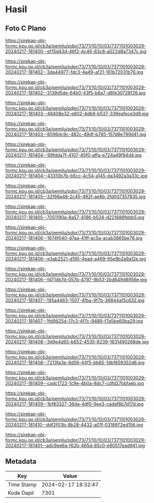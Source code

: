 # Hasil

## Foto C Plano

https://sirekap-obj-formc.kpu.go.id/cb3a/pemilu/pdpr/73/71/10/10/03/7371101003029-20240217-181400--ef15d43d-46f2-4c46-83c8-a022d8a7347c.jpg

https://sirekap-obj-formc.kpu.go.id/cb3a/pemilu/pdpr/73/71/10/10/03/7371101003029-20240217-181402--3da44977-fdc3-4a49-af21-161b72031b76.jpg

https://sirekap-obj-formc.kpu.go.id/cb3a/pemilu/pdpr/73/71/10/10/03/7371101003029-20240217-181402--3139d5de-64b0-43f5-b8a7-d6fe30728f26.jpg

https://sirekap-obj-formc.kpu.go.id/cb3a/pemilu/pdpr/73/71/10/10/03/7371101003029-20240217-181403--48408e32-e802-4db9-b537-339eafece3d9.jpg

https://sirekap-obj-formc.kpu.go.id/cb3a/pemilu/pdpr/73/71/10/10/03/7371101003029-20240217-181403--8596dc9c-482c-49df-b785-157d9e799d41.jpg

https://sirekap-obj-formc.kpu.go.id/cb3a/pemilu/pdpr/73/71/10/10/03/7371101003029-20240217-181404--99fdda7f-4107-45f0-affa-e724a49f84d4.jpg

https://sirekap-obj-formc.kpu.go.id/cb3a/pemilu/pdpr/73/71/10/10/03/7371101003029-20240217-181404--43310b7b-b5cc-4c54-a145-da3492a3a33c.jpg

https://sirekap-obj-formc.kpu.go.id/cb3a/pemilu/pdpr/73/71/10/10/03/7371101003029-20240217-181405--32f66a48-2c45-492f-ae8b-2fd007357835.jpg

https://sirekap-obj-formc.kpu.go.id/cb3a/pemilu/pdpr/73/71/10/10/03/7371101003029-20240217-181405--7051190a-8a57-4186-b534-d221686febb5.jpg

https://sirekap-obj-formc.kpu.go.id/cb3a/pemilu/pdpr/73/71/10/10/03/7371101003029-20240217-181406--1674f040-d7aa-41ff-ac5a-acab3865be76.jpg

https://sirekap-obj-formc.kpu.go.id/cb3a/pemilu/pdpr/73/71/10/10/03/7371101003029-20240217-181406--e3ab2521-d195-4ead-a469-95e9b2a9a12e.jpg

https://sirekap-obj-formc.kpu.go.id/cb3a/pemilu/pdpr/73/71/10/10/03/7371101003029-20240217-181406--fd71db7d-057b-4797-9b53-2bd649d8956e.jpg

https://sirekap-obj-formc.kpu.go.id/cb3a/pemilu/pdpr/73/71/10/10/03/7371101003029-20240217-181407--195a4463-1507-4fba-9f7b-36844a15c632.jpg

https://sirekap-obj-formc.kpu.go.id/cb3a/pemilu/pdpr/73/71/10/10/03/7371101003029-20240217-181407--1fd9825d-17c3-4f7c-9489-f7a5be60ba29.jpg

https://sirekap-obj-formc.kpu.go.id/cb3a/pemilu/pdpr/73/71/10/10/03/7371101003029-20240217-181408--3d9e4d65-b652-4535-8239-1631490268de.jpg

https://sirekap-obj-formc.kpu.go.id/cb3a/pemilu/pdpr/73/71/10/10/03/7371101003029-20240217-181408--7213fa3e-6d56-44f5-bb85-1db1659352d6.jpg

https://sirekap-obj-formc.kpu.go.id/cb3a/pemilu/pdpr/73/71/10/10/03/7371101003029-20240217-181409--cadc1722-1c9e-4b0a-8dc7-cdfd27bbfaeb.jpg

https://sirekap-obj-formc.kpu.go.id/cb3a/pemilu/pdpr/73/71/10/10/03/7371101003029-20240217-181409--1bf83327-36da-4df0-9ee3-cadaf8b7d17d.jpg

https://sirekap-obj-formc.kpu.go.id/cb3a/pemilu/pdpr/73/71/10/10/03/7371101003029-20240217-181410--ddf2f03b-8b28-4432-a01f-0318972ed156.jpg

https://sirekap-obj-formc.kpu.go.id/cb3a/pemilu/pdpr/73/71/10/10/03/7371101003029-20240217-181401--adc9ee6a-f62b-465d-85c0-e60517ead941.jpg


## Metadata

| Key        | Value               |
| ---------- | ------------------- |
| Time Stamp | 2024-02-17 18:32:47 |
| Kode Dapil | 7301                |



